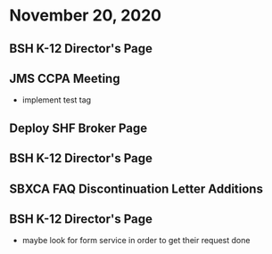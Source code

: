 # November 20, 2020

## BSH K-12 Director's Page

## JMS CCPA Meeting
- implement test tag

## Deploy SHF Broker Page

## BSH K-12 Director's Page

## SBXCA FAQ Discontinuation Letter Additions

## BSH K-12 Director's Page
- maybe look for form service in order to get their request done